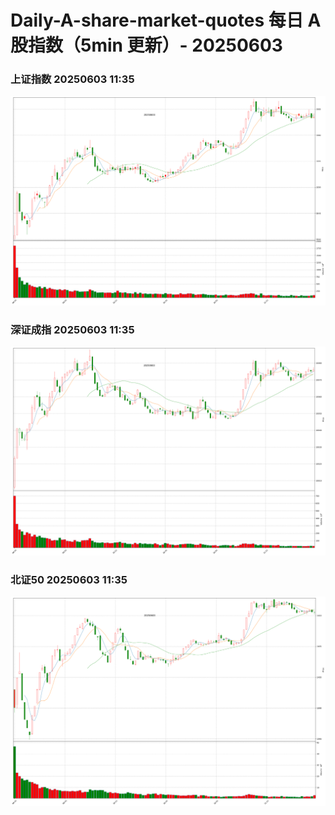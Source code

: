 
# Daily-A-share-market-quotes 每日 A 股指数（5min 更新）- 20250603

### 上证指数 20250603 11:35
![](./fig/2025/6/20250603-sh000001.png)

### 深证成指 20250603 11:35
![](./fig/2025/6/20250603-sz399001.png)

### 北证50 20250603 11:35
![](./fig/2025/6/20250603-bj899050.png)
